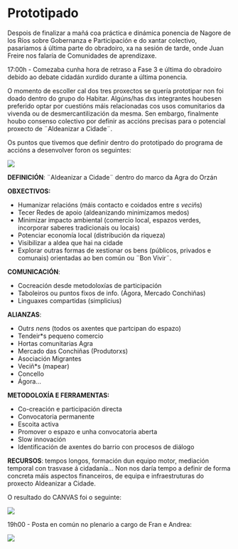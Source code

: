 # Prototipado
Despois de finalizar a mañá coa práctica e dinámica ponencia de Nagore de los Ríos sobre Gobernanza e Participación e do xantar colectivo, pasariamos á última parte do obradoiro, xa na sesión de tarde, onde Juan Freire nos falaría de Comunidades de aprendizaxe.


17:00h - Comezaba cunha hora de retraso a Fase 3 e última do obradoiro debido ao debate cidadán xurdido durante a última ponencia.

O momento de escoller cal dos tres proxectos se quería prototipar non foi doado dentro do grupo do Habitar. Algúns/has dxs integrantes houbesen preferido optar por cuestións máis relacionadas cos usos comunitarios da vivenda ou de desmercantilización da mesma. Sen embargo, finalmente houbo consenso colectivo por definir as accións precisas para o potencial proxecto de ¨Aldeanizar a Cidade¨. 

Os puntos que tivemos que definir dentro do prototipado do programa de accións a desenvolver foron os seguintes:

![](https://forxa.colab.coruna.gal/Co-Lab/obradoiro/raw/master/o_habitar/imaxes/canvas.jpg)

**DEFINICIÓN**: ¨Aldeanizar a Cidade¨ dentro do marco da Agra do Orzán

**OBXECTIVOS:**

* Humanizar relacións (máis contacto e coidados entre *s veciñ*s)
* Tecer Redes de apoio (aldeanizando minimizamos medos)
* Minimizar impacto ambiental (comercio local, espazos verdes, incorporar saberes tradicionais ou locais)
* Potenciar economía local (distribución da riqueza)
* Visibilizar a aldea que hai na cidade
* Explorar outras formas de xestionar os bens (públicos, privados e comunais) orientadas ao ben común ou ¨Bon Vivir¨.

**COMUNICACIÓN**: 

* Cocreación desde metodoloxías de participación
* Taboleiros ou puntos fixos de info. (Ágora, Mercado Conchiñas)
* Linguaxes compartidas (simplicius)

**ALIANZAS**:

* Outr*s nen*s (todos os axentes que partcipan do espazo)
* Tendeir*s pequeno comercio
* Hortas comunitarias Agra
* Mercado das Conchiñas (Produtorxs)
* Asociación Migrantes
* Veciñ*s (mapear)
* Concello
*  Ágora...

**METODOLOXÍA E FERRAMENTAS:**

* Co-creación e participación directa
* Convocatoria permanente
* Escoita activa
* Promover o espazo e unha convocatoria aberta
* Slow innovación
* Identificación de axentes do barrio con procesos de diálogo

**RECURSOS**: tempos longos, formación dun equipo motor, mediación temporal con trasvase á cidadanía... 
Non nos daría tempo a definir de forma concreta máis aspectos financeiros, de equipa e infraestruturas do proxecto Aldeanizar a Cidade.

O resultado do CANVAS foi o seguinte:

![](https://forxa.colab.coruna.gal/Co-Lab/obradoiro/raw/master/o_habitar/imaxes/prototipado%2001.jpg)

19h00 - Posta en común no plenario a cargo de Fran e Andrea:

![](https://forxa.colab.coruna.gal/Co-Lab/obradoiro/raw/master/o_habitar/imaxes/IMG_3103.JPG)

